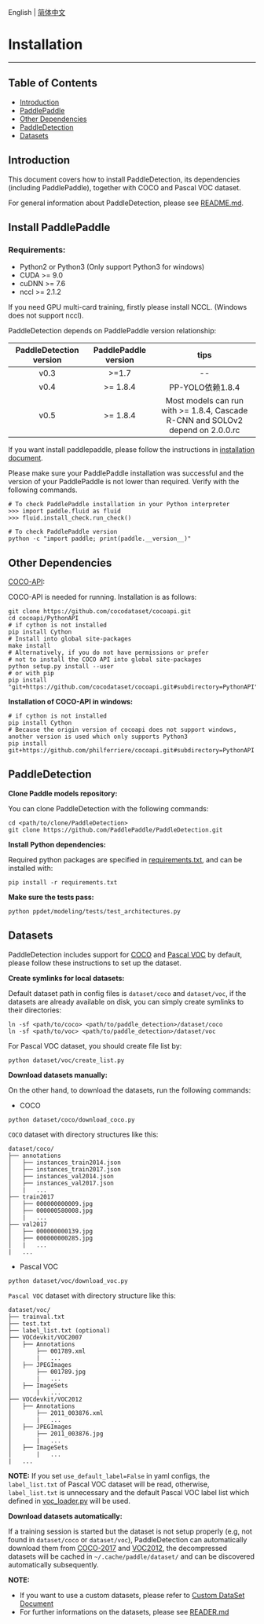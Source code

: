 English | [简体中文](INSTALL_cn.md)

# Installation

---
## Table of Contents

- [Introduction](#introduction)
- [PaddlePaddle](#paddlepaddle)
- [Other Dependencies](#other-dependencies)
- [PaddleDetection](#paddle-detection)
- [Datasets](#datasets)


## Introduction

This document covers how to install PaddleDetection, its dependencies
(including PaddlePaddle), together with COCO and Pascal VOC dataset.

For general information about PaddleDetection, please see [README.md](https://github.com/PaddlePaddle/PaddleDetection/blob/master/).


## Install PaddlePaddle

### Requirements:
- Python2 or Python3 (Only support Python3 for windows)
- CUDA >= 9.0
- cuDNN >= 7.6
- nccl >= 2.1.2

If you need GPU multi-card training, firstly please install NCCL. (Windows does not support nccl).

PaddleDetection depends on PaddlePaddle version relationship:

| PaddleDetection version | PaddlePaddle version  |    tips    |
| :----------------: | :---------------: | :-------: |
|      v0.3          |        >=1.7      |     --    |
|      v0.4          |       >= 1.8.4    |  PP-YOLO依赖1.8.4 |
|      v0.5          |       >= 1.8.4   |  Most models can run with >= 1.8.4, Cascade R-CNN and SOLOv2 depend on 2.0.0.rc |

If you want install paddlepaddle, please follow the instructions in [installation document](http://www.paddlepaddle.org.cn/).

Please make sure your PaddlePaddle installation was successful and the version
of your PaddlePaddle is not lower than required. Verify with the following commands.

```
# To check PaddlePaddle installation in your Python interpreter
>>> import paddle.fluid as fluid
>>> fluid.install_check.run_check()

# To check PaddlePaddle version
python -c "import paddle; print(paddle.__version__)"
```



## Other Dependencies

[COCO-API](https://github.com/cocodataset/cocoapi):

COCO-API is needed for running. Installation is as follows:

    git clone https://github.com/cocodataset/cocoapi.git
    cd cocoapi/PythonAPI
    # if cython is not installed
    pip install Cython
    # Install into global site-packages
    make install
    # Alternatively, if you do not have permissions or prefer
    # not to install the COCO API into global site-packages
    python setup.py install --user
    # or with pip
    pip install "git+https://github.com/cocodataset/cocoapi.git#subdirectory=PythonAPI"

**Installation of COCO-API in windows:**

    # if cython is not installed
    pip install Cython
    # Because the origin version of cocoapi does not support windows, another version is used which only supports Python3
    pip install git+https://github.com/philferriere/cocoapi.git#subdirectory=PythonAPI

## PaddleDetection

**Clone Paddle models repository:**

You can clone PaddleDetection with the following commands:

```
cd <path/to/clone/PaddleDetection>
git clone https://github.com/PaddlePaddle/PaddleDetection.git
```

**Install Python dependencies:**

Required python packages are specified in [requirements.txt](https://github.com/PaddlePaddle/PaddleDetection/blob/master/requirements.txt), and can be installed with:

```
pip install -r requirements.txt
```

**Make sure the tests pass:**

```shell
python ppdet/modeling/tests/test_architectures.py
```

## Datasets

PaddleDetection includes support for [COCO](http://cocodataset.org) and [Pascal VOC](http://host.robots.ox.ac.uk/pascal/VOC/) by default, please follow these instructions to set up the dataset.

**Create symlinks for local datasets:**

Default dataset path in config files is `dataset/coco` and `dataset/voc`, if the
datasets are already available on disk, you can simply create symlinks to
their directories:

```
ln -sf <path/to/coco> <path/to/paddle_detection>/dataset/coco
ln -sf <path/to/voc> <path/to/paddle_detection>/dataset/voc
```

For Pascal VOC dataset, you should create file list by:

```
python dataset/voc/create_list.py
```

**Download datasets manually:**

On the other hand, to download the datasets, run the following commands:

- COCO

```
python dataset/coco/download_coco.py
```

`COCO` dataset with directory structures like this:

  ```
  dataset/coco/
  ├── annotations
  │   ├── instances_train2014.json
  │   ├── instances_train2017.json
  │   ├── instances_val2014.json
  │   ├── instances_val2017.json
  │   |   ...
  ├── train2017
  │   ├── 000000000009.jpg
  │   ├── 000000580008.jpg
  │   |   ...
  ├── val2017
  │   ├── 000000000139.jpg
  │   ├── 000000000285.jpg
  │   |   ...
  |   ...
  ```

- Pascal VOC

```
python dataset/voc/download_voc.py
```

`Pascal VOC` dataset with directory structure like this:

  ```
  dataset/voc/
  ├── trainval.txt
  ├── test.txt
  ├── label_list.txt (optional)
  ├── VOCdevkit/VOC2007
  │   ├── Annotations
  │       ├── 001789.xml
  │       |   ...
  │   ├── JPEGImages
  │       ├── 001789.jpg
  │       |   ...
  │   ├── ImageSets
  │       |   ...
  ├── VOCdevkit/VOC2012
  │   ├── Annotations
  │       ├── 2011_003876.xml
  │       |   ...
  │   ├── JPEGImages
  │       ├── 2011_003876.jpg
  │       |   ...
  │   ├── ImageSets
  │       |   ...
  |   ...
  ```

**NOTE:** If you set `use_default_label=False` in yaml configs, the `label_list.txt`
of Pascal VOC dataset will be read, otherwise, `label_list.txt` is unnecessary and
the default Pascal VOC label list which defined in
[voc\_loader.py](https://github.com/PaddlePaddle/PaddleDetection/blob/master/ppdet/data/source/voc.py) will be used.

**Download datasets automatically:**

If a training session is started but the dataset is not setup properly (e.g,
not found in `dataset/coco` or `dataset/voc`), PaddleDetection can automatically
download them from [COCO-2017](http://images.cocodataset.org) and
[VOC2012](http://host.robots.ox.ac.uk/pascal/VOC), the decompressed datasets
will be cached in `~/.cache/paddle/dataset/` and can be discovered automatically
subsequently.


**NOTE:**

- If you want to use a custom datasets, please refer to [Custom DataSet Document](Custom_DataSet.md)
- For further informations on the datasets, please see [READER.md](../advanced_tutorials/READER.md)

